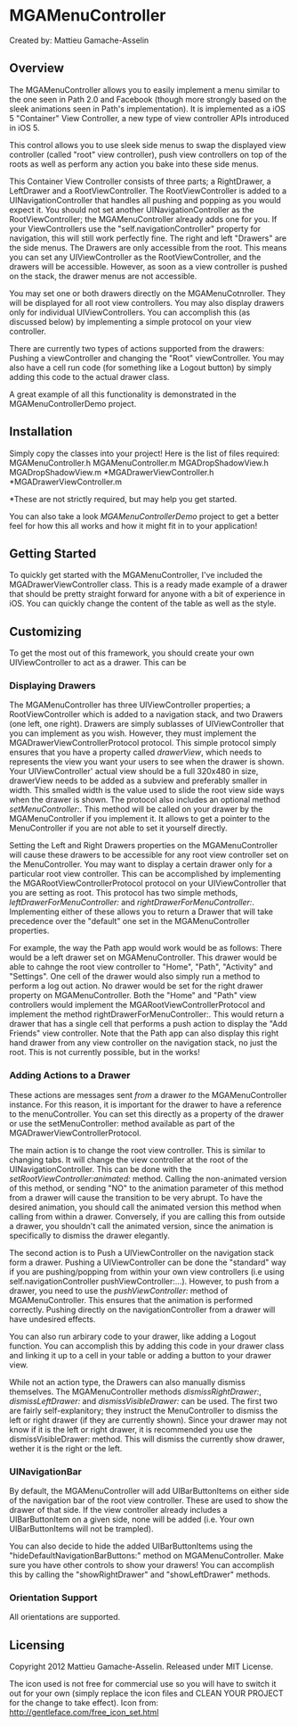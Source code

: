 # MGAMenuController
Created by: Mattieu Gamache-Asselin


## Overview 
The MGAMenuController allows you to easily implement a menu similar to the one seen in Path 2.0 and Facebook (though more strongly based on the sleek animations seen in Path's implementation). It is implemented as a iOS 5 "Container" View Controller, a new type of view controller APIs introduced in iOS 5. 

This control allows you to use sleek side menus to swap the displayed view controller (called "root" view controller), push view controllers on top of the roots as well as perform any action you bake into these side menus.

This Container View Controller consists of three parts; a RightDrawer, a LeftDrawer and a RootViewController. The RootViewController is added to a UINavigationController that handles all pushing and popping as you would expect it. You should not set another UINavigationController as the RootViewController; the MGAMenuController already adds one for you. If your ViewControllers use the "self.navigationController" property for navigation, this will still work perfectly fine. The right and left "Drawers" are the side menus. The Drawers are only accessible from the root. This means you can set any UIViewController as the RootViewController, and the drawers will be accessible. However, as soon as a view controller is pushed on the stack, the drawer menus are not accessible. 

You may set one or both drawers directly on the MGAMenuCotnroller. They will be displayed for all root view controllers. You may also display drawers only for individual UIViewControllers. You can accomplish this (as discussed below) by implementing a simple protocol on your view controller. 

There are currently two types of actions supported from the drawers: Pushing a viewController and changing the "Root" viewController. You may also have a cell run code (for something like a Logout button) by simply adding this code to the actual drawer class.

A great example of all this functionality is demonstrated in the MGAMenuControllerDemo project.


## Installation
Simply copy the classes into your project! Here is the list of files required:
	MGAMenuController.h
	MGAMenuController.m
	MGADropShadowView.h
	MGADropShadowView.m
	*MGADrawerViewController.h
	*MGADrawerViewController.m

*These are not strictly required, but may help you get started.

You can also take a look *MGAMenuControllerDemo* project to get a better feel for how this all works and how it might fit in to your application!


## Getting Started
To quickly get started with the MGAMenuController, I've included the MGADrawerViewController class. This is a ready made example of a drawer that should be pretty straight forward for anyone with a bit of experience in iOS. You can quickly change the content of the table as well as the style. 


## Customizing
To get the most out of this framework, you should create your own UIViewController to act as a drawer. This can be 


### Displaying Drawers

The MGAMenuController has three UIViewController properties; a RootViewController which is added to a navigation stack, and two Drawers (one left, one right). Drawers are simply sublasses of UIViewController that you can implement as you wish. However, they must implement the MGADrawerViewControllerProtocol protocol. This simple protocol simply ensures that you have a property called *drawerView*, which needs to represents the view you want your users to see when the drawer is shown. Your UIViewController' actual view should be a full 320x480 in size, drawerView needs to be added as a subview and preferably smaller in width. This smalled width is the value used to slide the root view side ways when the drawer is shown. The protocol also includes an optional method *setMenuController:*. This method will be called on your drawer by the MGAMenuController if you implement it. It allows to get a pointer to the MenuController if you are not able to set it yourself directly. 

Setting the Left and Right Drawers properties on the MGAMenuController will cause these drawers to be accessible for any root view controller set on the MenuController. You may want to display a certain drawer only for a particular root view controller. This can be accomplished by implementing the MGARootViewControllerProtocol protocol on your UIViewController that you are setting as root. This protocol has two simple methods, *leftDrawerForMenuController:* and *rightDrawerForMenuController:*. Implementing either of these allows you to return a Drawer that will take precedence over the "default" one set in the MGAMenuController properties.

For example, the way the Path app would work would be as follows:
There would be a left drawer set on MGAMenuController. This drawer would be able to cahnge the root view controller to "Home", "Path", "Activity" and "Settings". One cell of the drawer would also simply run a method to perform a log out action. No drawer would be set for the right drawer property on MGAMenuController. Both the "Home" and "Path" view controllers would implement the MGARootViewControllerProtocol and implement the method rightDrawerForMenuController:. This would return a drawer that has a single cell that performs a push action to display the "Add Friends" view controller. Note that the Path app can also display this right hand drawer from any view controller on the navigation stack, no just the root. This is not currently possible, but in the works!


### Adding Actions to a Drawer

These actions are messages sent *from* a drawer *to* the MGAMenuController instance. For this reason, it is important for the drawer to have a reference to the menuController. You can set this directly as a property of the drawer or use the setMenuController: method available as part of the MGADrawerViewControllerProtocol.

The main action is to change the root view controller. This is similar to changing tabs. It will change the view controller at the root of the UINavigationController. This can be done with the *setRootViewController:animated:* method. Calling the non-animated version of this method, or sending "NO" to the animation parameter of this method from a drawer will cause the transition to be very abrupt. To have the desired animation, you should call the animated version this method when calling from within a drawer. Conversely, if you are calling this from outside a drawer, you shouldn't call the animated version, since the animation is specifically to dismiss the drawer elegantly. 

The second action is to Push a UIViewController on the navigation stack form a drawer. Pushing a UIViewController can be done the "standard" way if you are pushing/popping from within your own view controllers (i.e using self.navigationController pushViewController:...). However, to push from a drawer, you need to use the *pushViewController:* method of MGAMenuController. This ensures that the animation is performed correctly. Pushing directly on the navigationController from a drawer will have undesired effects.

You can also run arbirary code to your drawer, like adding a Logout function. You can accomplish this by adding this code in your drawer class and linking it up to a cell in your table or adding a button to your drawer view.

While not an action type, the Drawers can also manually dismiss themselves. The MGAMenuController methods *dismissRightDrawer:*, *dismissLeftDrawer:* and *dismissVisibleDrawer:* can be used. The first two are fairly self-explanitory; they instruct the MenuController to dismiss the left or right drawer (if they are currently shown). Since your drawer may not know if it is the left or right drawer, it is recommended you use the dismissVisibleDrawer: method. This will dismiss the currently show drawer, wether it is the right or the left. 


### UINavigationBar

By default, the MGAMenuController will add UIBarButtonItems on either side of the navigation bar of the root view controller. These are used to show the drawer of that side. If the view controller already includes a UIBarButtonItem on a given side, none will be added (i.e. Your own UIBarButtonItems will not be trampled).

You can also decide to hide the added UIBarButtonItems using the "hideDefaultNavigationBarButtons:" method on MGAMenuController. Make sure you have other controls to show your drawers! You can accomplish this by calling the "showRightDrawer" and "showLeftDrawer" methods.


### Orientation Support

All orientations are supported.


## Licensing 

Copyright 2012 Mattieu Gamache-Asselin. Released under MIT License.

The icon used is not free for commercial use so you will have to switch it out for your own (simply replace the icon files and CLEAN YOUR PROJECT for the change to take effect).
Icon from: http://gentleface.com/free_icon_set.html